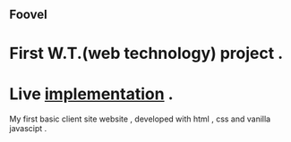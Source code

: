 ## Foovel
# First W.T.(web technology) project .

# Live [implementation](https://utkarsh1810.github.io/foovel/) .

My first basic client site website , developed with html , css and vanilla javascipt .


